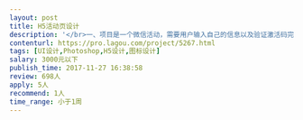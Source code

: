 ```yaml
---                
layout: post       
title: H5活动页设计           
description: '</br>一、项目是一个微信活动，需要用户输入自己的信息以及验证激活码完成验证</br>总共4~5个界面</br></br>二、需要有微信H5设计经验的设计师，并在2日内完成设计</br>'     
contenturl: https://pro.lagou.com/project/5267.html      
tags: [UI设计,Photoshop,H5设计,图标设计]            
salary: 3000元以下          
publish_time: 2017-11-27 16:38:58         
review: 698人                   
apply: 5人                   
recommend: 1人                   
time_range: 小于1周              
---                 
```

